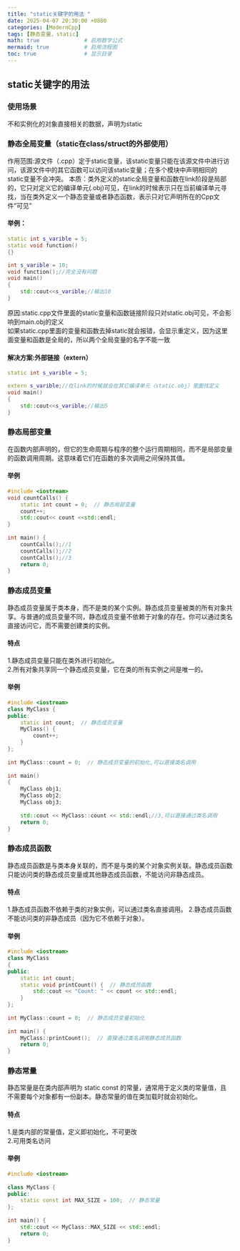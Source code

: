 ```yaml
---
title: "static关键字的用法 "
date: 2025-04-07 20:30:00 +0800
categories: [ModernCpp]
tags: [静态变量，static]
math: true              # 启用数学公式
mermaid: true           # 启用流程图
toc: true               # 显示目录
---
```


## static关键字的用法  

### 使用场景
不和实例化的对象直接相关的数据，声明为static

### 静态全局变量（static在class/struct的外部使用）  
作用范围:源文件（.cpp）定于static变量，该static变量只能在该源文件中进行访问，该源文件中的其它函数可以访问该static变量；在多个模块中声明相同的static变量不会冲突。
本质：类外定义的static全局变量和函数在link阶段是局部的，它只对定义它的编译单元(.obj)可见，在link的时候表示只在当前编译单元寻找，当在类外定义一个静态变量或者静态函数，表示只对它声明所在的Cpp文件“可见”  
#### 举例：  
```cpp:static.cpp
static int s_varible = 5;
static void function()
{}
```
```cpp:main.cpp
int s_varible = 10;
void function();//完全没有问题
void main()
{
    std::cout<<s_varible;//输出10
}
```
原因:static.cpp文件里面的static变量和函数链接阶段只对static.obj可见，不会影响到main.obj的定义  
如果static.cpp里面的变量和函数去掉static就会报错，会显示重定义，因为这里面变量和函数是全局的，所以两个全局变量的名字不能一致
#### 解决方案:外部链接（extern）
```cpp:static.cpp
static int s_varible = 5;
```
```cpp:main.cpp
extern s_varible;//在link的时候就会在其它编译单元（static.obj）里面找定义
void main()
{
    std::cout<<s_varible;//输出5
}
```

### 静态局部变量
在函数内部声明的，但它的生命周期与程序的整个运行周期相同，而不是局部变量的函数调用周期。这意味着它们在函数的多次调用之间保持其值。
#### 举例
```cpp
#include <iostream>
void countCalls() {
    static int count = 0;  // 静态局部变量
    count++;
    std::cout<< count <<std::endl;
}
 
int main() {
    countCalls();//1
    countCalls();//2
    countCalls();//3
    return 0;
}
```

### 静态成员变量
静态成员变量属于类本身，而不是类的某个实例。静态成员变量被类的所有对象共享。与普通的成员变量不同，静态成员变量不依赖于对象的存在。你可以通过类名直接访问它，而不需要创建类的实例。
#### 特点
1.静态成员变量只能在类外进行初始化。  
2.所有对象共享同一个静态成员变量，它在类的所有实例之间是唯一的。
#### 举例
```cpp
#include <iostream>
class MyClass {
public:
    static int count;  // 静态成员变量
    MyClass() {
        count++;
    }
};
 
int MyClass::count = 0;  // 静态成员变量的初始化,可以直接类名调用
 
int main() 
{
    MyClass obj1;
    MyClass obj2;
    MyClass obj3;
 
    std::cout << MyClass::count << std::endl;//3,可以直接通过类名调用
    return 0;
}
```

### 静态成员函数
静态成员函数是与类本身关联的，而不是与类的某个对象实例关联。静态成员函数只能访问类的静态成员变量或其他静态成员函数，不能访问非静态成员。
#### 特点
1.静态成员函数不依赖于类的对象实例，可以通过类名直接调用。 
2.静态成员函数不能访问类的非静态成员（因为它不依赖于对象）。
#### 举例
```cpp
#include <iostream>
class MyClass 
{
public:
    static int count;
    static void printCount() {  // 静态成员函数
        std::cout << "Count: " << count << std::endl;
    }
};
 
int MyClass::count = 0;  // 静态成员变量初始化
 
int main() {
    MyClass::printCount();  // 直接通过类名调用静态成员函数
    return 0;
}
```

### 静态常量
静态常量是在类内部声明为 static const 的常量，通常用于定义类的常量值，且不需要每个对象都有一份副本。静态常量的值在类加载时就会初始化。
#### 特点
1.是类内部的常量值，定义即初始化，不可更改  
2.可用类名访问
#### 举例
```cpp
#include <iostream>
 
class MyClass {
public:
    static const int MAX_SIZE = 100;  // 静态常量
};
 
int main() {
    std::cout << MyClass::MAX_SIZE << std::endl;
    return 0;
}
```
